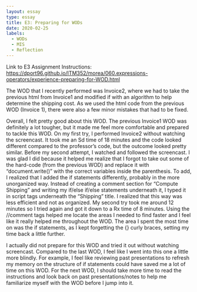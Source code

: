 ```yaml
---
layout: essay
type: essay
title: E3: Preparing for WODs
date: 2020-02-25
labels:
  - WODs
  - MIS
  - Reflection
---
```

Link to E3 Assignment Instructions: https://dport96.github.io/ITM352/morea/060.expressions-operators/experience-preparing-for-WOD.html

The WOD that I recently performed was Invoice2, where we had to take the previous html from Invoice1 and modified if with an algorithm to help determine the shipping cost. As we used the html code from the previous WOD (Invoice 1), there were also a few minor mistakes that had to be fixed. 

Overall, I felt pretty good about this WOD. The previous Invoice1 WOD was definitely a lot tougher, but it made me feel more comfortable and prepared to tackle this WOD. On my first try, I performed Invoice2 without watching the screencast. It took me an Sd time of 18 minutes and the code looked different compared to the professor’s code, but the outcome looked pretty similar. Before my second attempt, I watched and followed the screencast. I was glad I did because it helped me realize that I forgot to take out some of the hard-code (from the previous WOD) and replace it with “document.write()” with the correct variables inside the parenthesis. To add, I realized that I added the if statements differently, probably in the more unorganized way. Instead of creating a comment section for “Compute Shipping” and writing my if/else if/else statements underneath it, I typed it in script tags underneath the “Shipping” title. I realized that this way was less efficient and not as organized. My second try took me around 12 minutes so I tried again and got it down to a Rx time of 8 minutes. Using the //comment tags helped me locate the areas I needed to find faster and I feel like it really helped me throughout the WOD. The area I spent the most time on was the if statements, as I kept forgetting the {} curly braces, setting my time back a little further.

I actually did not prepare for this WOD and tried it out without watching screencast. Compared to the last WOD, I feel like I went into this one a little more blindly. For example, I feel like reviewing past presentations to refresh my memory on the structure of if statements could have saved me a lot of time on this WOD. For the next WOD, I should take more time to read the instructions and look back on past presentations/notes to help me familiarize myself with the WOD before I jump into it.

